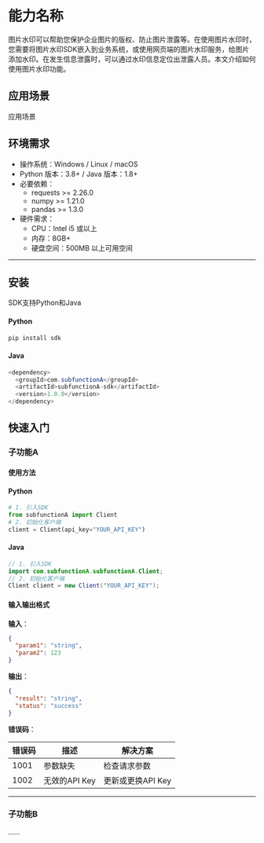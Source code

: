 # 能力名称

图片水印可以帮助您保护企业图片的版权、防止图片泄露等。在使用图片水印时，您需要将图片水印SDK嵌入到业务系统，或使用网页端的图片水印服务，给图片添加水印。在发生信息泄露时，可以通过水印信息定位出泄露人员。本文介绍如何使用图片水印功能。

## 应用场景

应用场景


## 环境需求
- 操作系统：Windows / Linux / macOS
- Python 版本：3.8+ / Java 版本：1.8+
- 必要依赖：
  - requests >= 2.26.0
  - numpy >= 1.21.0
  - pandas >= 1.3.0
- 硬件需求：
  - CPU：Intel i5 或以上
  - 内存：8GB+
  - 硬盘空间：500MB 以上可用空间

---

## 安装

SDK支持Python和Java

<!-- tabs:start -->

#### **Python**

```Python
pip install sdk
```

#### **Java**

```Java
<dependency>
  <groupId>com.subfunctionA</groupId>
  <artifactId>subfunctionA-sdk</artifactId>
  <version>1.0.0</version>
</dependency>
```

<!-- tabs:end -->

## 快速入门

### 子功能A

#### 使用方法

<!-- tabs:start -->

#### **Python**

```python
# 1. 引入SDK
from subfunctionA import Client
# 2. 初始化客户端
client = Client(api_key="YOUR_API_KEY")
```

#### **Java**

```java
// 1. 引入SDK
import com.subfunctionA.subfunctionA.Client;
// 2. 初始化客户端
Client client = new Client("YOUR_API_KEY");
```

<!-- tabs:end -->

#### 输入输出格式

**输入**：

```json
{
  "param1": "string",
  "param2": 123
}
```

**输出**：

```json
{
  "result": "string",
  "status": "success"
}
```

**错误码**：

| 错误码  | 描述         | 解决方案         |
| ---- | ---------- | ------------ |
| 1001 | 参数缺失       | 检查请求参数       |
| 1002 | 无效的API Key | 更新或更换API Key |

---

### 子功能B

……